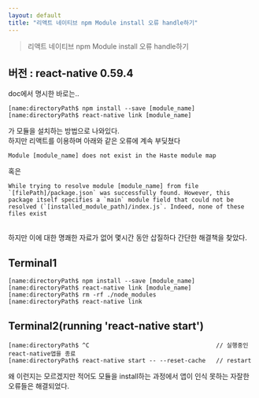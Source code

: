 ```yaml
---
layout: default
title: "리액트 네이티브 npm Module install 오류 handle하기"
---
```


> 리액트 네이티브 npm Module install 오류 handle하기

## 버전 : react-native 0.59.4

doc에서 명시한 바로는..
```
[name:directoryPath$ npm install --save [module_name] 
[name:directoryPath$ react-native link [module_name] 
```
가 모듈을 설치하는 방법으로 나와있다.
<br/>
하지만 리액트를 이용하며 아래와 같은 오류에 계속 부딪쳤다
```
Module [module_name] does not exist in the Haste module map
```
혹은
```
While trying to resolve module [module_name] from file `[filePath]/package.json` was successfully found. However, this package itself specifies a `main` module field that could not be resolved (`[installed_module_path]/index.js`. Indeed, none of these files exist
```
<br/>
하지만 이에 대한 명쾌한 자료가 없어 몇시간 동안 삽질하다 간단한 해결책을 찾았다.

## Terminal1

```
[name:directoryPath$ npm install --save [module_name] 
[name:directoryPath$ react-native link [module_name] 
[name:directoryPath$ rm -rf ./node_modules
[name:directoryPath$ react-native link
```
## Terminal2(running 'react-native start')

```
[name:directoryPath$ ^C                                    // 실행중인 react-native앱을 종료
[name:directoryPath$ react-native start -- --reset-cache   // restart
```
왜 이런지는 모르겠지만 적어도 모듈을 install하는 과정에서 앱이 인식 못하는 자잘한 오류들은 해결되었다.
